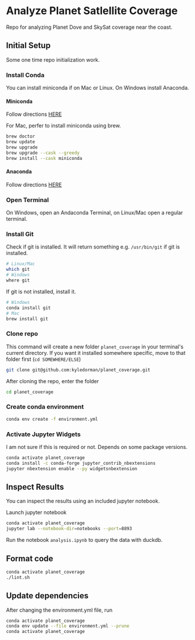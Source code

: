 # Analyze Planet Satlellite Coverage

Repo for analyzing Planet Dove and SkySat coverage near the coast.

## Initial Setup

Some one time repo initialization work. 

### Install Conda
You can install miniconda if on Mac or Linux. On Windows install Anaconda.

#### Miniconda
Follow directions [HERE](https://docs.anaconda.com/miniconda/install/)

For Mac, perfer to install miniconda using brew. 
```bash
brew doctor
brew update
brew upgrade
brew upgrade --cask --greedy
brew install --cask miniconda
```

#### Anaconda
Follow directions [HERE](https://docs.anaconda.com/anaconda/install/)

### Open Terminal
On Windows, open an Andaconda Terminal, on Linux/Mac open a regular terminal. 

### Install Git
Check if git is installed. It will return something e.g. `/usr/bin/git` if git is installed. 
```bash
# Linux/Mac
which git
# Windows
where git
```

If git is not installed, install it. 
```bash
# Windows
conda install git
# Mac
brew install git
```

### Clone repo
This command will create a new folder `planet_coverage` in your terminal's current directory. If you want it installed somewhere specific, move to that folder first (`cd SOMEWHERE/ELSE`)
```bash
git clone git@github.com:kyledorman/planet_coverage.git
```

After cloning the repo, enter the folder
```bash
cd planet_coverage
```

### Create conda environment
```bash
conda env create -f environment.yml
```

### Activate Jupyter Widgets
I am not sure if this is required or not. Depends on some package versions.
```bash
conda activate planet_coverage
conda install -c conda-forge jupyter_contrib_nbextensions
jupyter nbextension enable --py widgetsnbextension
```

## Inspect Results
You can inspect the results using an included jupyter notebook. 

Launch jupyter notebook
```bash
conda activate planet_coverage
jupyter lab --notebook-dir=notebooks --port=8893
```
Run the notebook `analysis.ipynb` to query the data with duckdb. 

## Format code
```bash
conda activate planet_coverage
./lint.sh
```

## Update dependencies
After changing the environment.yml file, run
```bash
conda activate planet_coverage
conda env update --file environment.yml --prune
conda activate planet_coverage
```

